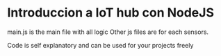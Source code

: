# Introduccion a IoT hub con NodeJS

main.js is the main file with all logic
Other js files are for each sensors.

Code is self explanatory  and can be used for your projects freely
